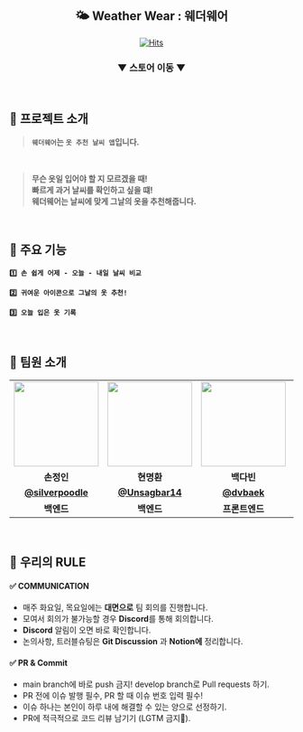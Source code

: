 <div align="center">
    

## 🌤 Weather Wear : 웨더웨어 

[![Hits](https://hits.seeyoufarm.com/api/count/incr/badge.svg?url=https%3A%2F%2Fgithub.com%2Fweatherfaity%2Fweatherwear-front&count_bg=%23FFA49F&title_bg=%23555555&icon=&icon_color=%23E7E7E7&title=views&edge_flat=false)](https://hits.seeyoufarm.com)

### ▼ 스토어 이동 ▼
<a href="https://naver.com">
<!-- <img width="250" alt="image" src="로고이미지"> -->
</a>
</div>

<br>

## 🌈 프로젝트 소개
> **`웨더웨어`는 `옷 추천 날씨 앱`입니다.**
<br>

> **무슨 옷일 입어야 할 지 모르겠을 때!**
> <br>
> **빠르게 과거 날씨를 확인하고 싶을 떄!**
> <br>
>**웨더웨어는 날씨에 맞게 그날의 옷을 추천해줍니다.**

<br>

## 🌈 주요 기능

**`1️⃣ 손 쉽게 어제 - 오늘 - 내일 날씨 비교`**

**`2️⃣ 귀여운 아이콘으로 그날의 옷 추천!`**

**`3️⃣ 오늘 입은 옷 기록`**

<br>

## 🌈 팀원 소개
<table>
  <tr>
    <td align="center"><a href="https://github.com/silverpoodle"><img src="https://avatars.githubusercontent.com/silverpoodle" width="150px;" alt="">
    <td align="center"><a href="https://github.com/Unsagbar14"><img src="https://avatars.githubusercontent.com/Unsagbar14" width="150px;" alt="">
    <td align="center"><a href="https://github.com/dvbaek"><img src="https://avatars.githubusercontent.com/dvbaek" width="150px;" alt="">
    <td align="center"><a href="https://github.com/j-jiu"><img src="https://avatars.githubusercontent.com/j-jiu" width="150px;" alt="">
  </tr>
  <tr>
    <td align="center"><strong>손정인</strong></td>
    <td align="center"><strong>현명환</strong></td>
    <td align="center"><strong>백다빈</strong></td>
    <td align="center"><strong>장지우</strong></td>
  </tr>
    <tr>
    <td align="center"><a href="https://github.com/silverpoodle"><b>@silverpoodle</b></td>
    <td align="center"><a href="https://github.com/Unsagbar14"><b>@Unsagbar14</b></td>
    <td align="center"><a href="https://github.com/dvbaek"><b>@dvbaek</b></td>
    <td align="center"><a href="https://github.com/j-jiu"><b>@j-jiu</b></td>
  </tr>
    <tr>
    <td align="center"><strong>백엔드</strong></td>
    <td align="center"><strong>백엔드</strong></td>
    <td align="center"><strong>프론트엔드</strong></td>
    <td align="center"><strong>프론트엔드</strong></td>    
  </tr>
</table>

<br>


## 🌈 우리의 RULE
#### ✅ COMMUNICATION
- 매주 화요일, 목요일에는 **대면으로** 팀 회의를 진행합니다.
- 모여서 회의가 불가능할 경우 **Discord**를 통해 회의합니다.
- **Discord** 알림이 오면 바로 확인합니다.
- 논의사항, 트러블슈팅은 **Git Discussion** 과 **Notion에** 정리합니다.


#### ✅ **PR & Commit**
- main branch에 바로 push 금지! develop branch로 Pull requests 하기.
- PR 전에 이슈 발행 필수, PR 할 때 이슈 번호 입력 필수!
- 이슈 하나는 본인이 하루 내에 해결할 수 있는 양으로 선정하기.
- PR에 적극적으로 코드 리뷰 남기기 (LGTM 금지🙅).


